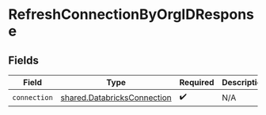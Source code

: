 # RefreshConnectionByOrgIDResponse


## Fields

| Field                                                                      | Type                                                                       | Required                                                                   | Description                                                                |
| -------------------------------------------------------------------------- | -------------------------------------------------------------------------- | -------------------------------------------------------------------------- | -------------------------------------------------------------------------- |
| `connection`                                                               | [shared.DatabricksConnection](../../models/shared/databricksconnection.md) | :heavy_check_mark:                                                         | N/A                                                                        |